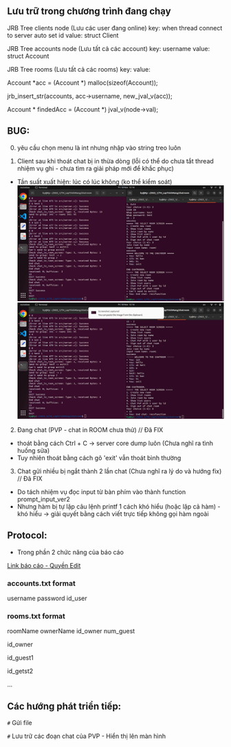 ## Lưu trữ trong chương trình đang chạy
JRB Tree clients node (Lưu các user đang online)
key: when thread connect to server auto set id
value: struct Client


JRB Tree accounts node (Lưu tất cả các account)
key: username
value: struct Account

JRB Tree rooms (Lưu tất cả các rooms)
key:
value: 


Account *acc = (Account *) malloc(sizeof(Account));

jrb_insert_str(accounts, acc->username, new_jval_v(acc));

Account * findedAcc = (Account *) jval_v(node->val);

<!-- BUG -->
## BUG:
0. yêu cầu chọn menu là int nhưng nhập vào string treo luôn 

1. Client sau khi thoát chat bị in thừa dòng (lỗi có thể do chưa tắt thread nhiệm vụ ghi - chưa tìm ra giải pháp mới để khắc phục)
- Tần suất xuất hiện: lúc có lúc không (ko thể kiểm soát)
![TH_1](./BUG_IMG/bug1_img1.png)
![TH_1](./BUG_IMG/bug1_img2.png)

2. Đang chat (PVP - chat in ROOM chưa thử) // Đã FIX
- thoát bằng cách Ctrl + C -> server core dump luôn (Chưa nghĩ ra tình huống sửa)
- Tuy nhiên thoát bằng cách gõ 'exit' vẫn thoát bình thường

3. Chat gửi nhiều bị ngắt thành 2 lần chat (Chưa nghĩ ra lý do và hướng fix) // Đã FIX
- Do tách nhiệm vụ đọc input từ bàn phím vào thành function prompt_input_ver2 
- Nhưng hàm bị tự lặp câu lệnh printf 1 cách khó hiểu (hoặc lặp cả hàm) - khó hiểu
-> giải quyết bằng cách viết trực tiếp không gọi hàm ngoài 
<!-- BUG -->

<!-- GHi chú -->

## Protocol:
- Trong phần 2 chức năng của báo cáo

[Link báo cáo - Quyền Edit](https://docs.google.com/presentation/d/1OZ27YXRjhlMyz_se05yAO7Ovmwzghj3y/edit?usp=sharing&ouid=107276978507869957770&rtpof=true&sd=true)

### accounts.txt format

username password id_user

### rooms.txt format

roomName ownerName id_owner num_guest

id_owner

id_guest1

id_getst2

...

## Các hướng phát triển tiếp:
`#` Gửi file

`#` Lưu trữ các đoạn chat của PVP - Hiển thị lên màn hình